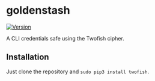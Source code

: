 # goldenstash
[![Version](https://img.shields.io/badge/version-0.0.2-green.svg)](README.md)

A CLI credentials safe using the Twofish cipher.

## Installation
Just clone the repository and `sudo pip3 install twofish`.
